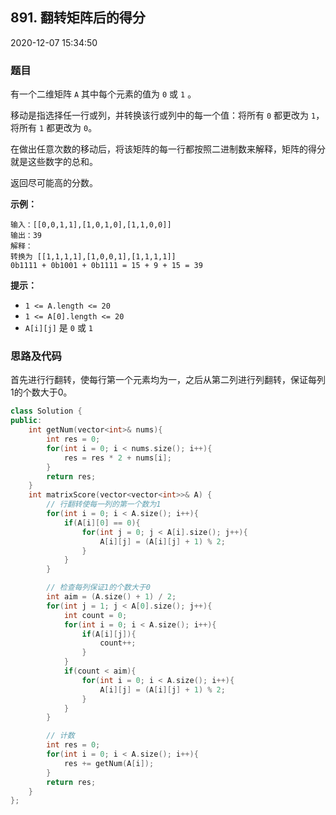 ## 891. 翻转矩阵后的得分

2020-12-07 15:34:50

### 题目

有一个二维矩阵 ``A`` 其中每个元素的值为 ``0`` 或 ``1`` 。

移动是指选择任一行或列，并转换该行或列中的每一个值：将所有 ``0`` 都更改为 ``1``，将所有 ``1`` 都更改为 ``0``。

在做出任意次数的移动后，将该矩阵的每一行都按照二进制数来解释，矩阵的得分就是这些数字的总和。

返回尽可能高的分数。

**示例：**

```
输入：[[0,0,1,1],[1,0,1,0],[1,1,0,0]]
输出：39
解释：
转换为 [[1,1,1,1],[1,0,0,1],[1,1,1,1]]
0b1111 + 0b1001 + 0b1111 = 15 + 9 + 15 = 39
```

 

**提示：**

- ``1 <= A.length <= 20``
- ``1 <= A[0].length <= 20``
- ``A[i][j]`` 是 ``0`` 或 ``1``



### 思路及代码

首先进行行翻转，使每行第一个元素均为一，之后从第二列进行列翻转，保证每列1的个数大于0。

```cpp
class Solution {
public:
    int getNum(vector<int>& nums){
        int res = 0;
        for(int i = 0; i < nums.size(); i++){
            res = res * 2 + nums[i];
        }
        return res;
    }
    int matrixScore(vector<vector<int>>& A) {
        // 行翻转使每一列的第一个数为1
        for(int i = 0; i < A.size(); i++){
            if(A[i][0] == 0){
                for(int j = 0; j < A[i].size(); j++){
                    A[i][j] = (A[i][j] + 1) % 2;
                }
            }
        }

        // 检查每列保证1的个数大于0
        int aim = (A.size() + 1) / 2;
        for(int j = 1; j < A[0].size(); j++){
            int count = 0;
            for(int i = 0; i < A.size(); i++){
                if(A[i][j]){
                    count++;
                }
            }
            if(count < aim){
                for(int i = 0; i < A.size(); i++){
                    A[i][j] = (A[i][j] + 1) % 2;
                }
            }
        }

        // 计数
        int res = 0;
        for(int i = 0; i < A.size(); i++){
            res += getNum(A[i]);
        }
        return res;
    }
};
```
